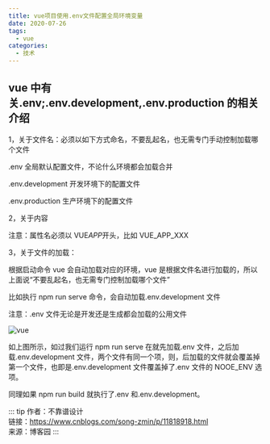 ```yaml
---
title: vue项目使用.env文件配置全局环境变量
date: 2020-07-26
tags:
  - vue
categories:
  - 技术
---
```


## vue 中有关.env;.env.development,.env.production 的相关介绍

1，关于文件名：必须以如下方式命名，不要乱起名，也无需专门手动控制加载哪个文件

.env 全局默认配置文件，不论什么环境都会加载合并

.env.development 开发环境下的配置文件

.env.production 生产环境下的配置文件

2，关于内容

注意：属性名必须以 VUE*APP*开头，比如 VUE_APP_XXX

3，关于文件的加载：

根据启动命令 vue 会自动加载对应的环境，vue 是根据文件名进行加载的，所以上面说“不要乱起名，也无需专门控制加载哪个文件”

比如执行 npm run serve 命令，会自动加载.env.development 文件

注意：.env 文件无论是开发还是生成都会加载的公用文件

![vue](https://6368-chenjie-blog-88b4b7-1302547066.tcb.qcloud.la/blogs/技术/20200726/1.png)

如上图所示，如过我们运行 npm run serve 在就先加载.env 文件，之后加载.env.development 文件，两个文件有同一个项，则，后加载的文件就会覆盖掉第一个文件，也即是.env.development 文件覆盖掉了.env 文件的 NOOE_ENV 选项。

同理如果 npm run build 就执行了.env 和.env.development。

::: tip
作者：不靠谱设计 <br>
链接：https://www.cnblogs.com/song-zmin/p/11818918.html <br>
来源：博客园
:::
